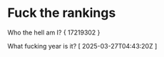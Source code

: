 # Fuck the rankings

Who the hell am I?
{ 17219302 }

What fucking year is it?
[ 2025-03-27T04:43:20Z ]

